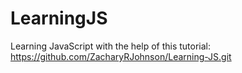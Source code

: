 # LearningJS
Learning JavaScript with the help of this tutorial: https://github.com/ZacharyRJohnson/Learning-JS.git
